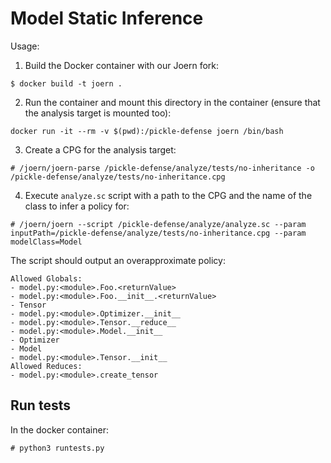 # Model Static Inference

Usage:

1. Build the Docker container with our Joern fork:

```
$ docker build -t joern .
```

2. Run the container and mount this directory in the container (ensure that the
   analysis target is mounted too):

```
docker run -it --rm -v $(pwd):/pickle-defense joern /bin/bash
```

3. Create a CPG for the analysis target:

```
# /joern/joern-parse /pickle-defense/analyze/tests/no-inheritance -o /pickle-defense/analyze/tests/no-inheritance.cpg
```

4. Execute `analyze.sc` script with a path to the CPG and the name of the
   class to infer a policy for:

```
# /joern/joern --script /pickle-defense/analyze/analyze.sc --param inputPath=/pickle-defense/analyze/tests/no-inheritance.cpg --param modelClass=Model
```

The script should output an overapproximate policy:

```
Allowed Globals:
- model.py:<module>.Foo.<returnValue>
- model.py:<module>.Foo.__init__.<returnValue>
- Tensor
- model.py:<module>.Optimizer.__init__
- model.py:<module>.Tensor.__reduce__
- model.py:<module>.Model.__init__
- Optimizer
- Model
- model.py:<module>.Tensor.__init__
Allowed Reduces:
- model.py:<module>.create_tensor
```

## Run tests

In the docker container:

```
# python3 runtests.py
```
